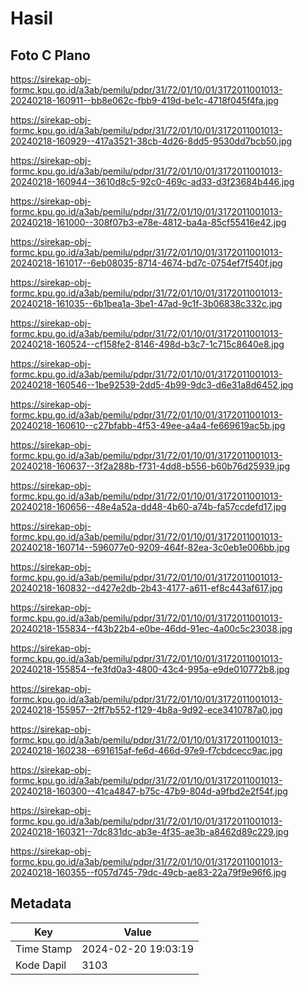 # Hasil

## Foto C Plano

https://sirekap-obj-formc.kpu.go.id/a3ab/pemilu/pdpr/31/72/01/10/01/3172011001013-20240218-160911--bb8e062c-fbb9-419d-be1c-4718f045f4fa.jpg

https://sirekap-obj-formc.kpu.go.id/a3ab/pemilu/pdpr/31/72/01/10/01/3172011001013-20240218-160929--417a3521-38cb-4d26-8dd5-9530dd7bcb50.jpg

https://sirekap-obj-formc.kpu.go.id/a3ab/pemilu/pdpr/31/72/01/10/01/3172011001013-20240218-160944--3610d8c5-92c0-469c-ad33-d3f23684b446.jpg

https://sirekap-obj-formc.kpu.go.id/a3ab/pemilu/pdpr/31/72/01/10/01/3172011001013-20240218-161000--308f07b3-e78e-4812-ba4a-85cf55416e42.jpg

https://sirekap-obj-formc.kpu.go.id/a3ab/pemilu/pdpr/31/72/01/10/01/3172011001013-20240218-161017--6eb08035-8714-4674-bd7c-0754ef7f540f.jpg

https://sirekap-obj-formc.kpu.go.id/a3ab/pemilu/pdpr/31/72/01/10/01/3172011001013-20240218-161035--6b1bea1a-3be1-47ad-9c1f-3b06838c332c.jpg

https://sirekap-obj-formc.kpu.go.id/a3ab/pemilu/pdpr/31/72/01/10/01/3172011001013-20240218-160524--cf158fe2-8146-498d-b3c7-1c715c8640e8.jpg

https://sirekap-obj-formc.kpu.go.id/a3ab/pemilu/pdpr/31/72/01/10/01/3172011001013-20240218-160546--1be92539-2dd5-4b99-9dc3-d6e31a8d6452.jpg

https://sirekap-obj-formc.kpu.go.id/a3ab/pemilu/pdpr/31/72/01/10/01/3172011001013-20240218-160610--c27bfabb-4f53-49ee-a4a4-fe669619ac5b.jpg

https://sirekap-obj-formc.kpu.go.id/a3ab/pemilu/pdpr/31/72/01/10/01/3172011001013-20240218-160637--3f2a288b-f731-4dd8-b556-b60b76d25939.jpg

https://sirekap-obj-formc.kpu.go.id/a3ab/pemilu/pdpr/31/72/01/10/01/3172011001013-20240218-160656--48e4a52a-dd48-4b60-a74b-fa57ccdefd17.jpg

https://sirekap-obj-formc.kpu.go.id/a3ab/pemilu/pdpr/31/72/01/10/01/3172011001013-20240218-160714--596077e0-9209-464f-82ea-3c0eb1e006bb.jpg

https://sirekap-obj-formc.kpu.go.id/a3ab/pemilu/pdpr/31/72/01/10/01/3172011001013-20240218-160832--d427e2db-2b43-4177-a611-ef8c443af617.jpg

https://sirekap-obj-formc.kpu.go.id/a3ab/pemilu/pdpr/31/72/01/10/01/3172011001013-20240218-155834--f43b22b4-e0be-46dd-91ec-4a00c5c23038.jpg

https://sirekap-obj-formc.kpu.go.id/a3ab/pemilu/pdpr/31/72/01/10/01/3172011001013-20240218-155854--fe3fd0a3-4800-43c4-995a-e9de010772b8.jpg

https://sirekap-obj-formc.kpu.go.id/a3ab/pemilu/pdpr/31/72/01/10/01/3172011001013-20240218-155957--2ff7b552-f129-4b8a-9d92-ece3410787a0.jpg

https://sirekap-obj-formc.kpu.go.id/a3ab/pemilu/pdpr/31/72/01/10/01/3172011001013-20240218-160238--691615af-fe6d-466d-97e9-f7cbdcecc9ac.jpg

https://sirekap-obj-formc.kpu.go.id/a3ab/pemilu/pdpr/31/72/01/10/01/3172011001013-20240218-160300--41ca4847-b75c-47b9-804d-a9fbd2e2f54f.jpg

https://sirekap-obj-formc.kpu.go.id/a3ab/pemilu/pdpr/31/72/01/10/01/3172011001013-20240218-160321--7dc831dc-ab3e-4f35-ae3b-a8462d89c229.jpg

https://sirekap-obj-formc.kpu.go.id/a3ab/pemilu/pdpr/31/72/01/10/01/3172011001013-20240218-160355--f057d745-79dc-49cb-ae83-22a79f9e96f6.jpg


## Metadata

| Key        | Value               |
| ---------- | ------------------- |
| Time Stamp | 2024-02-20 19:03:19 |
| Kode Dapil | 3103                |



